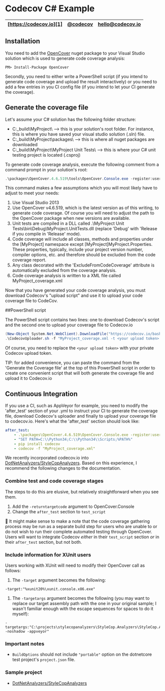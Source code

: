 Codecov C# Example
==================

| [https://codecov.io][1] | [@codecov][2] | [hello@codecov.io][3] |
| ----------------------- | ------------- | --------------------- |

## Installation

You need to add the [OpenCover][5] nuget package to your Visual Studio solution which is used to generate code coverage analysis:

```
PM> Install-Package OpenCover
```

Secondly, you need to either write a PowerShell script (if you intend to generate code coverage and upload the result interactively) or you need to add a few entries in you CI config file (if you intend to let your CI generate the coverage).


## Generate the coverage file

Let's assume your C# solution has the following folder structure:

- C:\_build\MyProject\ --> this is your solution's root folder. For instance, this is where you have saved your visual studio solution (.sln) file.
- C:\_build\MyProject\packages\ --> this is where all nuget packages are downloaded
- C:\_build\MyProject\MyProject Unit Tests\ --> this is where your C# unit testing project is located (.csproj)

To generate code coverage analysis, execute the following comment from a command prompt in your solution's root:

```PowerShell
.\packages\OpenCover.4.6.519\tools\OpenCover.Console.exe -register:user -target:"C:\Program Files (x86)\Microsoft Visual Studio 12.0\Common7\IDE\MSTest.exe" -targetargs:"/noresults /noisolation /testcontainer:"".\MyProject Unit Tests\bin\Debug\MyProject.UnitTests.dll" -filter:"+[MyProject]*  -[MyProject]MyProject.Properties.*" -excludebyattribute:*.ExcludeFromCodeCoverage* -hideskipped:All -output:.\MyProject_coverage.xml
```

This command makes a few assumptions which you will most likely have to adjust to meet your needs:

1. Use Visual Studio 2013
2. Use OpenCover v4.6.519, which is the latest version as of this writing, to generate code coverage. Of course you will need to adjust the path to the OpenCover package when new versions are available.
3. Unit tests are compiled in a DLL called .\MyProject Unit Tests\bin\Debug\MyProject.UnitTests.dll (replace 'Debug' with 'Release if you compile in 'Release' mode).
4. Code coverage will include all classes, methods and properties under the [MyProject] namespace except [MyProject]MyProject.Properties. These properties, typically, include your project version number, compiler options, etc. and therefore should be excluded from the code coverage report.
5. Any class decorated with the 'ExcludeFromCodeCoverage' attribute is automatically excluded from the coverage analysis.
6. Code coverage analysis is written to a XML file called MyProject_coverage.xml

Now that you have generated your code coverage analysis, you must download Codecov's "upload script" and use it to upload your code coverage file to CodeCov.


##PowerShell script

The PowerShell script contains two lines: one to download Codecov's script and the second one to upload your coverage file to Codecov.io

```PowerShell
(New-Object System.Net.WebClient).DownloadFile("https://codecov.io/bash", ".\CodecovUploader.sh")
.\CodecovUploader.sh -f "MyProject_coverage.xml -t <your upload token> -X gcov
```

Of course, you need to replace the `<your upload token>` with your private Codecov upload token.

TIP: for added convenience, you can paste the command from the 'Generate the Coverage file' at the top of this PowerShell script in order to create one convenient script that will both generate the coverage file and upload it to Codecov.io


## Continuous Integration

If you use a CI, such as AppVeyor for example, you need to modify the 'after_test' section of your .yml to instruct your CI to generate the coverage file, download Codecov's uploader and finally to upload your coverage file to codecov.io. Here's what the 'after_test' section should look like:

``` YAML
after_test:
    - .\packages\OpenCover.4.6.519\OpenCover.Console.exe -register:user -target:"C:\Program Files (x86)\Microsoft Visual Studio 12.0\Common7\IDE\MSTest.exe" -targetargs:"/noresults /noisolation /testcontainer:"".\MyProject Unit Tests\bin\Debug\MyProject.UnitTests.dll" -filter:"+[MyProject]*  -[MyProject]MyProject.Properties.*" -excludebyattribute:*.ExcludeFromCodeCoverage* -hideskipped:All -output:.\MyProject_coverage.xml
    - "SET PATH=C:\\Python34;C:\\Python34\\Scripts;%PATH%"
    - pip install codecov
    - codecov -f "MyProject_coverage.xml"
```

We recently incorporated codecov.io into [DotNetAnalyzers/StyleCopAnalyzers](https://github.com/DotNetAnalyzers/StyleCopAnalyzers). Based on this experience, I recommend the following changes to the documentation.

### Combine test and code coverage stages

The steps to do this are elusive, but relatively straightforward when you see them.

1. Add the `-returntargetcode` argument to OpenCover.Console
1. Change the `after_test` section to `test_script`

:thought_balloon: It might make sense to make a note that the code coverage gathering process may be run as a separate build step for users who are unable to or do not wish to run their complete automated testing through OpenCover. Users will want to integrate Codecov *either* in their `test_script` section *or* in their `after_test` section, but not both.

### Include information for XUnit users

Users working with XUnit will need to modify their OpenCover call as follows:

1. The `-target` argument becomes the following:

  ```
  -target:"%xunit20%\xunit.console.x86.exe"
  ```

1. The `-targetargs` argument becomes the following (you may want to replace our target assembly path with the one in your original sample; I wasn't familiar enough with the escape sequences for spaces to do it myself):

  ```
  -targetargs:"C:\projects\stylecopanalyzers\StyleCop.Analyzers\StyleCop.Analyzers.Test\bin\Debug\StyleCop.Analyzers.Test.dll -noshadow -appveyor"
  ```


### Important notes
- `BuildOptions` should not include `"portable"` option on the dotnetcore test project's `project.json` file.


### Sample project

- [DotNetAnalyzers/StyleCopAnalyzers](https://github.com/DotNetAnalyzers/StyleCopAnalyzers)


[1]: https://codecov.io/
[2]: https://twitter.com/codecov
[3]: mailto:hello@codecov.io
[4]: https://github.com/codecov/codecov-bash
[5]: https://www.nuget.org/packages/OpenCover/
